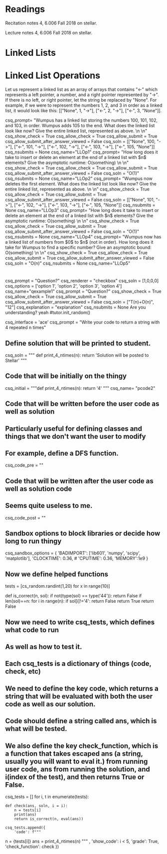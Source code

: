 # Readings 
Recitation notes 4, 6.006 Fall 2018 on stellar.

Lecture notes 4, 6.006 Fall 2018 on stellar.

# Linked Lists

# Linked List Operations

Let us represent a linked list as an array of arrays that contains "<-" which represents a left pointer, a number, and a right pointer represented by "->". If there is no left, or right pointer, let the string be replaced by "None". For example, if we were to represent the numbers 1, 2, and 3 in order as a linked list, it would look like this: [["None", 1, "->"], ["<-", 2, "->"], ["<-", 3, "None"]].

<question pythonliteral>
csq_prompt= "Wumpus has a linked list storing the numbers 100, 101, 102, and 103, in order. Wumpus adds 105 to the end. What does the linked list look like now? Give the entire linked list, represented as above. \n \n"
csq_show_check = True
csq_allow_check = True
csq_allow_submit = True
csq_allow_submit_after_answer_viewed = False
csq_soln = [["None", 100, "->"], ["<-", 101, "->"], ["<-", 102, "->"], ["<-", 103, "->"], ["<-", 105, "None"]]
csq_nsubmits = None
csq_name="LLOp1"
</question>

<question expression>
csq_prompt= "How long does it take to insert or delete an element at the end of a linked list with $n$ elements? Give the asymptotic runtime: O(something) \n \n"
csq_show_check = True
csq_allow_check = True
csq_allow_submit = True
csq_allow_submit_after_answer_viewed = False
csq_soln = "O(1)"
csq_nsubmits = None
csq_name="LLOp2"
</question>


<question pythonliteral>
csq_prompt= "Wumpus now deletes the first element. What does the linked list look like now? Give the entire linked list, represented as above. \n \n"
csq_show_check = True
csq_allow_check = True
csq_allow_submit = True
csq_allow_submit_after_answer_viewed = False
csq_soln = [["None", 101, "->"], ["<-", 102, "->"], ["<-", 103, "->"], ["<-", 105, "None"]]
csq_nsubmits = None
csq_name="LLOp3"
</question>


<question expression>
csq_prompt= "How long does it take to insert or delete an element at the end of a linked list with $n$ elements? Give the asymptotic runtime: O(something) \n \n"
csq_show_check = True
csq_allow_check = True
csq_allow_submit = True
csq_allow_submit_after_answer_viewed = False
csq_soln = "O(1)"
csq_nsubmits = None
csq_name="LLOp4"
</question>

<question expression>
csq_prompt= "Wumpus now has a linked list of numbers from $0$ to $n$ (not in order). How long does it take for Wumpus to find a specific number? Give an asymptotic bound: O(something) \n \n"
csq_show_check = True
csq_allow_check = True
csq_allow_submit = True
csq_allow_submit_after_answer_viewed = False
csq_soln = "O(n)"
csq_nsubmits = None
csq_name="LLOp5"
</question>


#
<question multiplechoice>
csq_prompt = "Question?"
csq_renderer = "checkbox"
csq_soln = [1,0,0,0]
csq_options =  ['option 1',
'option 2',
'option 3',
'option 4']
csq_name="qexample1"
</question>


<question expression>
csq_prompt = "Question?"
csq_show_check = True
csq_allow_check = True
csq_allow_submit = True
csq_allow_submit_after_answer_viewed = False
csq_soln = ["T(n)+O(n)", "12"]
csq_explanation = "explanation"
csq_nsubmits = None
</question>

<checkyourself>
Are you understanding?
<showhide>
yeah
</showhide>
</checkyourself>





<python>
#tutor.init_random()
</python>

<question pythoncode>


csq_interface = 'ace'
csq_prompt = "Write your code to return a string with 4 repeated n times"

## Define solution that will be printed to student.
csq_soln = """
def print_4_ntimes(n): 
    return 'Solution will be posted to Stellar'
"""

## Code that will be initially on the thingy
csq_initial = """def print_4_ntimes(n): 
    return '4'
"""
csq_name= "pcode2"

## Code that will be written before the user code as well as solution
## Particularly useful for defining classes and things that we don't want the user to modify
## For example, define a DFS function.
csq_code_pre = ""


## Code that will be written after the user code as well as solution code
## Seems quite useless to me.
csq_code_post = ""



## Sandbox options to block libraries or decide how long to run thingy
csq_sandbox_options = {
    'BADIMPORT': ['lib601', 'numpy', 'scipy', 'matplotlib'], 
    'CLOCKTIME': 0.36, 
    # 'CPUTIME': 0.36, 
    'MEMORY':1e9
}


## Now we define helped functions
tests = [cs_random.randint(1,20) for x in range(10)]

def is_correct(n, sol):
    if not(type(sol) == type('44')):
       return False
    if len(sol)==n:
        for i in range(n):
           if sol[i]!='4':
               return False
        return True
    return False

## Now we need to write csq_tests, which defines what code to run
## As well as how to test it. 
## Each csq_tests is a dictionary of things (code, check, etc)

## We need to define the key code, which returns a string that will be evaluated with both the user code as well as our solution.
## Code should define a string called ans, which is what will be tested.

## We also define the key check_function, which is a function that takes escaped ans (a string, usually you will want to eval it.) from running user code, ans from running the solution, and i(index of the test), and then returns True or False.

csq_tests = []
for i, t in enumerate(tests):

    def check(ans, soln, i = i):
        n = tests[i]
        print(ans)
        return is_correct(n, eval(ans))
        
    csq_tests.append({
        'code': f"""
n = {tests[i]}
ans = print_4_ntimes(n)
""" ,
        'show_code': i < 5,
        'grade': True,
        'check_function': check
    })

</question> 

